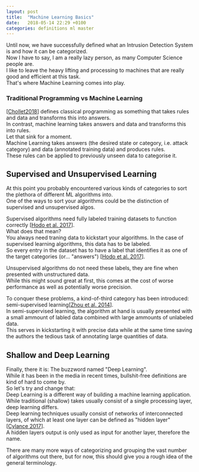 ```yaml
---
layout: post
title:  "Machine Learning Basics"
date:   2018-05-14 22:29 +0100
categories: definitions ml master
---
```

Until now, we have successfully defined what an Intrusion Detection System is and how it can be categorized.  
Now I have to say, I am a really lazy person, as many Computer Science people are.  
I like to leave the heavy lifting and processing to machines that are really good and efficient at this task.  
That's where Machine Learning comes into play.  

### Traditional Programming vs Machine Learning
[[Chollet2018](https://www.manning.com/books/deep-learning-with-python)] defines classical programming as something that takes rules and data and transforms this into answers.  
In contrast, machine learning takes answers and data and transforms this into rules.  
Let that sink for a moment.  
Machine Learning takes answers (the desired state or category, i.e. attack category) and data (annotated training data) and produces rules.  
These rules can be applied to previously unseen data to categorise it.  

## Supervised and Unsupervised Learning
At this point you probably encountered various kinds of categories to sort the plethora of different ML algorithms into.  
One of the ways to sort your algorithms could be the distinction of supervised and unsupervised algos.  

Supervised algorithms need fully labeled training datasets to function correctly [[Hodo et al. 2017](https://arxiv.org/abs/1701.02145)].  
What does that mean?  
You always need traning data to kickstart your algorithms. In the case of supervised learning algorithms, this data has to be labeled.  
So every entry in the dataset has to have a label that identifies it as one of the target categories (or... "answers") [[Hodo et al. 2017](https://arxiv.org/abs/1701.02145)].  

Unsupervised algorithms do not need these labels, they are fine when presented with unstructured data.  
While this might sound great at first, this comes at the cost of worse performance as well as potentially worse precision.  

To conquer these problems, a kind-of-third category has been introduced: semi-supervised learning[[Zhou et al. 2014](https://doi.org/10.1016/B978-0-12-396502-8.00022-X)].  
In semi-supervised learning, the algorithm at hand is usually presented with a small ammount of labled data combined with large ammounts of unlabeled data.  
This serves in kickstarting it with precise data while at the same time saving the authors the tedious task of annotating large quantities of data.

## Shallow and Deep Learning
Finally, there it is: The buzzword named "Deep Learning".  
While it has been in the media in recent times, bullshit-free definitions are kind of hard to come by.  
So let's try and change that:  
Deep Learning is a different way of building a machine learning application. While traditional (shallow) takes usually consist of a single processing layer, deep learning differs.  
Deep learning techniques usually consist of networks of interconnected layers, of which at least one layer can be defined as "hidden layer" [[Cylance 2017](https://www.amazon.de/Introduction-Artificial-Intelligence-Security-Professionals-ebook/dp/B07654CFFQ)].  
A hidden layers output is only used as input for another layer, therefore the name.  

There are many more ways of categorizing and grouping the vast number of algorithms out there, but for now, this should give you a rough idea of the general terminology.